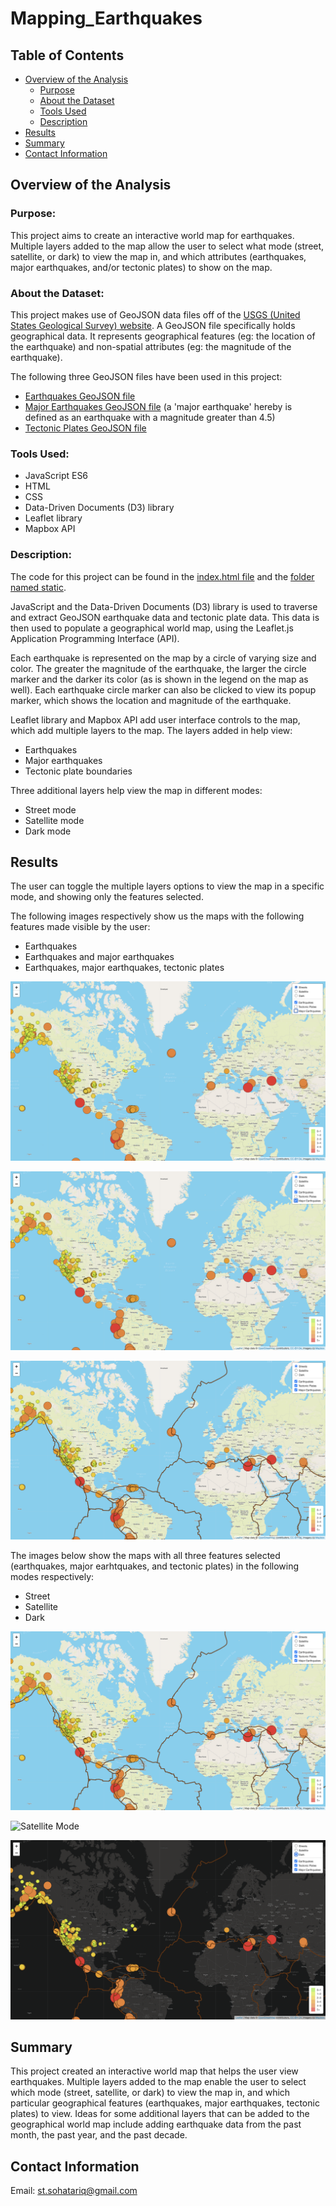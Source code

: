 # Mapping_Earthquakes
## Table of Contents
- [Overview of the Analysis](#overview-of-the-analysis)
    - [Purpose](#purpose)
    - [About the Dataset](#about-the-dataset)
    - [Tools Used](#tools-used)
    - [Description](#description)
- [Results](#results)
- [Summary](#summary)
- [Contact Information](#contact-information)

## Overview of the Analysis
### Purpose:
This project aims to create an interactive world map for earthquakes. Multiple layers added to the map allow the user to select what mode (street, satellite, or dark) to view the map in, and which attributes (earthquakes, major earthquakes, and/or tectonic plates) to show on the map.

### About the Dataset:
This project makes use of GeoJSON data files off of the [USGS (United States Geological Survey) website](https://www.usgs.gov). A GeoJSON file specifically holds geographical data. It represents geographical features (eg: the location of the earthquake) and non-spatial attributes (eg: the magnitude of the earthquake). 

The following three GeoJSON files have been used in this project:
 - [Earthquakes GeoJSON file](https://earthquake.usgs.gov/earthquakes/feed/v1.0/summary/all_week.geojson)
 - [Major Earthquakes GeoJSON file](https://earthquake.usgs.gov/earthquakes/feed/v1.0/summary/4.5_week.geojson) (a 'major earthquake' hereby is defined as an earthquake with a magnitude greater than 4.5)
 - [Tectonic Plates GeoJSON file](https://raw.githubusercontent.com/fraxen/tectonicplates/master/GeoJSON/PB2002_boundaries.json)

### Tools Used:
 - JavaScript ES6
 - HTML
 - CSS
 - Data-Driven Documents (D3) library
 - Leaflet library
 - Mapbox API

### Description:
The code for this project can be found in the [index.html file]() and the [folder named static]().

JavaScript and the Data-Driven Documents (D3) library is used to traverse and extract GeoJSON earthquake data and tectonic plate data.  This data is then used to populate a geographical world map, using the Leaflet.js Application Programming Interface (API). 

Each earthquake is represented on the map by a circle of varying size and color. The greater the magnitude of the earthquake, the larger the circle marker and the darker its color (as is shown in the legend on the map as well). Each earthquake circle marker can also be clicked to view its popup marker, which shows the location and magnitude of the earthquake. 

Leaflet library and Mapbox API add user interface controls to the map, which add multiple layers to the map. The layers added in help view:
 - Earthquakes 
 - Major earthquakes
 - Tectonic plate boundaries

Three additional layers help view the map in different modes:
 - Street mode
 - Satellite mode
 - Dark mode

## Results
The user can toggle the multiple layers options to view the map in a specific mode, and showing only the features selected. 

The following images respectively show us the maps with the following features made visible by the user:
 - Earthquakes
 - Earthquakes and major earthquakes
 - Earthquakes, major earthquakes, tectonic plates 

![Earthquakes](https://github.com/SohaT7/Mapping_Earthquakes/blob/main/Earthquake_Challenge/Images/i_earthquakes.png)

![Earthquakes and Major Earthquakes](https://github.com/SohaT7/Mapping_Earthquakes/blob/main/Earthquake_Challenge/Images/i_majorEarthquakes.png)

![Earthquakes, Major Earthquakes, and Tectonic Plates](https://github.com/SohaT7/Mapping_Earthquakes/blob/main/Earthquake_Challenge/Images/i_tectonicPlates.png)

The images below show the maps with all three features selected (earthquakes, major earhtquakes, and tectonic plates) in the following modes respectively:
 - Street
 - Satellite
 - Dark

![Street Mode](https://github.com/SohaT7/Mapping_Earthquakes/blob/main/Earthquake_Challenge/Images/i_tectonicPlates.png)

![Satellite Mode](https://github.com/SohaT7/Mapping_Earthquakes/blob/main/Earthquake_Challenge/Images/i_satellite.png)

![Dark Mode](https://github.com/SohaT7/Mapping_Earthquakes/blob/main/Earthquake_Challenge/Images/i_dark.png)

## Summary
This project created an interactive world map that helps the user view earthquakes. Multiple layers added to the map enable the user to select which mode (street, satellite, or dark) to view the map in, and which particular geographical features (earthquakes, major earthquakes, tectonic plates) to view. Ideas for some additional layers that can be added to the geographical world map include adding earthquake data from the past month, the past year, and the past decade.

## Contact Information
Email: st.sohatariq@gmail.com

